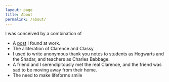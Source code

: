 ```yaml
---
layout: page
title: About
permalink: /about/
---
```


I was conceived by a combination of

 - A [post][origin] I found at work.
 - The alliteration of Clarence and Classy
 - I used to write anonymous thank you notes to students as Hogwarts and the Shadar,
  and teachers as Charles Babbage.
 - A friend and I serendipitously met the real Clarence, and the friend was sad to be moving away from their home.
 - The need to make lifeforms smile
 
 



[origin]: https://stackoverflow.com/questions/15215457/standardize-data-columns-in-r/15215483#15215483
